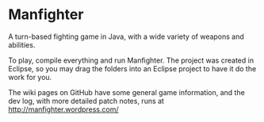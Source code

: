 Manfighter
==========

A turn-based fighting game in Java, with a wide variety of weapons and abilities.

To play, compile everything and run Manfighter. The project was created in Eclipse, so you may drag the folders into an Eclipse project to have it do the work for you.

The wiki pages on GitHub have some general game information, and the dev log, with more detailed patch notes, runs at http://manfighter.wordpress.com/
